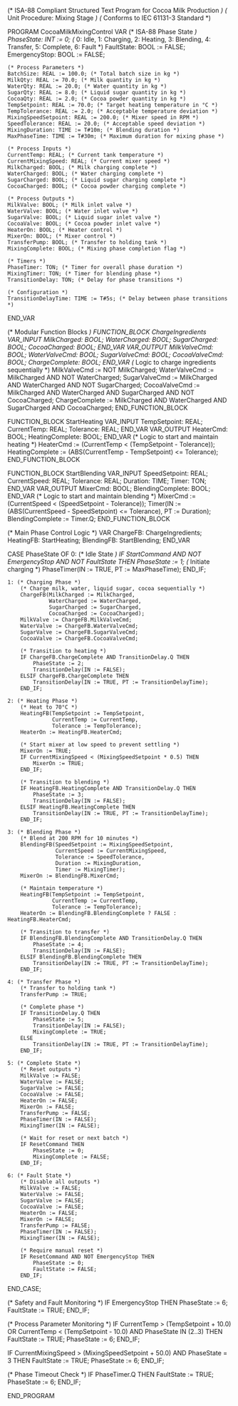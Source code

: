 (* ISA-88 Compliant Structured Text Program for Cocoa Milk Production *)
(* Unit Procedure: Mixing Stage *)
(* Conforms to IEC 61131-3 Standard *)

PROGRAM CocoaMilkMixingControl
VAR
    (* ISA-88 Phase State *)
    PhaseState: INT := 0; (* 0: Idle, 1: Charging, 2: Heating, 3: Blending, 4: Transfer, 5: Complete, 6: Fault *)
    FaultState: BOOL := FALSE;
    EmergencyStop: BOOL := FALSE;
    
    (* Process Parameters *)
    BatchSize: REAL := 100.0; (* Total batch size in kg *)
    MilkQty: REAL := 70.0; (* Milk quantity in kg *)
    WaterQty: REAL := 20.0; (* Water quantity in kg *)
    SugarQty: REAL := 8.0; (* Liquid sugar quantity in kg *)
    CocoaQty: REAL := 2.0; (* Cocoa powder quantity in kg *)
    TempSetpoint: REAL := 70.0; (* Target heating temperature in °C *)
    TempTolerance: REAL := 2.0; (* Acceptable temperature deviation *)
    MixingSpeedSetpoint: REAL := 200.0; (* Mixer speed in RPM *)
    SpeedTolerance: REAL := 20.0; (* Acceptable speed deviation *)
    MixingDuration: TIME := T#10m; (* Blending duration *)
    MaxPhaseTime: TIME := T#30m; (* Maximum duration for mixing phase *)
    
    (* Process Inputs *)
    CurrentTemp: REAL; (* Current tank temperature *)
    CurrentMixingSpeed: REAL; (* Current mixer speed *)
    MilkCharged: BOOL; (* Milk charging complete *)
    WaterCharged: BOOL; (* Water charging complete *)
    SugarCharged: BOOL; (* Liquid sugar charging complete *)
    CocoaCharged: BOOL; (* Cocoa powder charging complete *)
    
    (* Process Outputs *)
    MilkValve: BOOL; (* Milk inlet valve *)
    WaterValve: BOOL; (* Water inlet valve *)
    SugarValve: BOOL; (* Liquid sugar inlet valve *)
    CocoaValve: BOOL; (* Cocoa powder inlet valve *)
    HeaterOn: BOOL; (* Heater control *)
    MixerOn: BOOL; (* Mixer control *)
    TransferPump: BOOL; (* Transfer to holding tank *)
    MixingComplete: BOOL; (* Mixing phase completion flag *)
    
    (* Timers *)
    PhaseTimer: TON; (* Timer for overall phase duration *)
    MixingTimer: TON; (* Timer for blending phase *)
    TransitionDelay: TON; (* Delay for phase transitions *)
    
    (* Configuration *)
    TransitionDelayTime: TIME := T#5s; (* Delay between phase transitions *)
END_VAR

(* Modular Function Blocks *)
FUNCTION_BLOCK ChargeIngredients
    VAR_INPUT
        MilkCharged: BOOL;
        WaterCharged: BOOL;
        SugarCharged: BOOL;
        CocoaCharged: BOOL;
    END_VAR
    VAR_OUTPUT
        MilkValveCmd: BOOL;
        WaterValveCmd: BOOL;
        SugarValveCmd: BOOL;
        CocoaValveCmd: BOOL;
        ChargeComplete: BOOL;
    END_VAR
    (* Logic to charge ingredients sequentially *)
    MilkValveCmd := NOT MilkCharged;
    WaterValveCmd := MilkCharged AND NOT WaterCharged;
    SugarValveCmd := MilkCharged AND WaterCharged AND NOT SugarCharged;
    CocoaValveCmd := MilkCharged AND WaterCharged AND SugarCharged AND NOT CocoaCharged;
    ChargeComplete := MilkCharged AND WaterCharged AND SugarCharged AND CocoaCharged;
END_FUNCTION_BLOCK

FUNCTION_BLOCK StartHeating
    VAR_INPUT
        TempSetpoint: REAL;
        CurrentTemp: REAL;
        Tolerance: REAL;
    END_VAR
    VAR_OUTPUT
        HeaterCmd: BOOL;
        HeatingComplete: BOOL;
    END_VAR
    (* Logic to start and maintain heating *)
    HeaterCmd := (CurrentTemp < (TempSetpoint - Tolerance));
    HeatingComplete := (ABS(CurrentTemp - TempSetpoint) <= Tolerance);
END_FUNCTION_BLOCK

FUNCTION_BLOCK StartBlending
    VAR_INPUT
        SpeedSetpoint: REAL;
        CurrentSpeed: REAL;
        Tolerance: REAL;
        Duration: TIME;
        Timer: TON;
    END_VAR
    VAR_OUTPUT
        MixerCmd: BOOL;
        BlendingComplete: BOOL;
    END_VAR
    (* Logic to start and maintain blending *)
    MixerCmd := (CurrentSpeed < (SpeedSetpoint - Tolerance));
    Timer(IN := (ABS(CurrentSpeed - SpeedSetpoint) <= Tolerance), PT := Duration);
    BlendingComplete := Timer.Q;
END_FUNCTION_BLOCK

(* Main Phase Control Logic *)
VAR
    ChargeFB: ChargeIngredients;
    HeatingFB: StartHeating;
    BlendingFB: StartBlending;
END_VAR

CASE PhaseState OF
    0: (* Idle State *)
        IF StartCommand AND NOT EmergencyStop AND NOT FaultState THEN
            PhaseState := 1; (* Initiate charging *)
            PhaseTimer(IN := TRUE, PT := MaxPhaseTime);
        END_IF;
    
    1: (* Charging Phase *)
        (* Charge milk, water, liquid sugar, cocoa sequentially *)
        ChargeFB(MilkCharged := MilkCharged, 
                 WaterCharged := WaterCharged, 
                 SugarCharged := SugarCharged, 
                 CocoaCharged := CocoaCharged);
        MilkValve := ChargeFB.MilkValveCmd;
        WaterValve := ChargeFB.WaterValveCmd;
        SugarValve := ChargeFB.SugarValveCmd;
        CocoaValve := ChargeFB.CocoaValveCmd;
        
        (* Transition to heating *)
        IF ChargeFB.ChargeComplete AND TransitionDelay.Q THEN
            PhaseState := 2;
            TransitionDelay(IN := FALSE);
        ELSIF ChargeFB.ChargeComplete THEN
            TransitionDelay(IN := TRUE, PT := TransitionDelayTime);
        END_IF;
    
    2: (* Heating Phase *)
        (* Heat to 70°C *)
        HeatingFB(TempSetpoint := TempSetpoint, 
                  CurrentTemp := CurrentTemp, 
                  Tolerance := TempTolerance);
        HeaterOn := HeatingFB.HeaterCmd;
        
        (* Start mixer at low speed to prevent settling *)
        MixerOn := TRUE;
        IF CurrentMixingSpeed < (MixingSpeedSetpoint * 0.5) THEN
            MixerOn := TRUE;
        END_IF;
        
        (* Transition to blending *)
        IF HeatingFB.HeatingComplete AND TransitionDelay.Q THEN
            PhaseState := 3;
            TransitionDelay(IN := FALSE);
        ELSIF HeatingFB.HeatingComplete THEN
            TransitionDelay(IN := TRUE, PT := TransitionDelayTime);
        END_IF;
    
    3: (* Blending Phase *)
        (* Blend at 200 RPM for 10 minutes *)
        BlendingFB(SpeedSetpoint := MixingSpeedSetpoint, 
                   CurrentSpeed := CurrentMixingSpeed, 
                   Tolerance := SpeedTolerance, 
                   Duration := MixingDuration, 
                   Timer := MixingTimer);
        MixerOn := BlendingFB.MixerCmd;
        
        (* Maintain temperature *)
        HeatingFB(TempSetpoint := TempSetpoint, 
                  CurrentTemp := CurrentTemp, 
                  Tolerance := TempTolerance);
        HeaterOn := BlendingFB.BlendingComplete ? FALSE : HeatingFB.HeaterCmd;
        
        (* Transition to transfer *)
        IF BlendingFB.BlendingComplete AND TransitionDelay.Q THEN
            PhaseState := 4;
            TransitionDelay(IN := FALSE);
        ELSIF BlendingFB.BlendingComplete THEN
            TransitionDelay(IN := TRUE, PT := TransitionDelayTime);
        END_IF;
    
    4: (* Transfer Phase *)
        (* Transfer to holding tank *)
        TransferPump := TRUE;
        
        (* Complete phase *)
        IF TransitionDelay.Q THEN
            PhaseState := 5;
            TransitionDelay(IN := FALSE);
            MixingComplete := TRUE;
        ELSE
            TransitionDelay(IN := TRUE, PT := TransitionDelayTime);
        END_IF;
    
    5: (* Complete State *)
        (* Reset outputs *)
        MilkValve := FALSE;
        WaterValve := FALSE;
        SugarValve := FALSE;
        CocoaValve := FALSE;
        HeaterOn := FALSE;
        MixerOn := FALSE;
        TransferPump := FALSE;
        PhaseTimer(IN := FALSE);
        MixingTimer(IN := FALSE);
        
        (* Wait for reset or next batch *)
        IF ResetCommand THEN
            PhaseState := 0;
            MixingComplete := FALSE;
        END_IF;
    
    6: (* Fault State *)
        (* Disable all outputs *)
        MilkValve := FALSE;
        WaterValve := FALSE;
        SugarValve := FALSE;
        CocoaValve := FALSE;
        HeaterOn := FALSE;
        MixerOn := FALSE;
        TransferPump := FALSE;
        PhaseTimer(IN := FALSE);
        MixingTimer(IN := FALSE);
        
        (* Require manual reset *)
        IF ResetCommand AND NOT EmergencyStop THEN
            PhaseState := 0;
            FaultState := FALSE;
        END_IF;
END_CASE;

(* Safety and Fault Monitoring *)
IF EmergencyStop THEN
    PhaseState := 6;
    FaultState := TRUE;
END_IF;

(* Process Parameter Monitoring *)
IF CurrentTemp > (TempSetpoint + 10.0) OR 
   CurrentTemp < (TempSetpoint - 10.0) AND PhaseState IN (2..3) THEN
    FaultState := TRUE;
    PhaseState := 6;
END_IF;

IF CurrentMixingSpeed > (MixingSpeedSetpoint + 50.0) AND PhaseState = 3 THEN
    FaultState := TRUE;
    PhaseState := 6;
END_IF;

(* Phase Timeout Check *)
IF PhaseTimer.Q THEN
    FaultState := TRUE;
    PhaseState := 6;
END_IF;

END_PROGRAM
